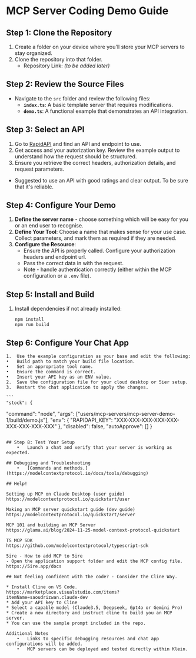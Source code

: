 # MCP Server Coding Demo Guide

## Step 1: Clone the Repository
1. Create a folder on your device where you'll store your MCP servers to stay organized.
2. Clone the repository into that folder.
   - Repository Link: *(to be added later)*

## Step 2: Review the Source Files
- Navigate to the `src` folder and review the following files:
  - **`index.ts`**: A basic template server that requires modifications.
  - **`demo.ts`**: A functional example that demonstrates an API integration.

## Step 3: Select an API
1. Go to [RapidAPI](https://rapidapi.com/) and find an API and endpoint to use.
2. Get access and your autorization key. Review the example output to understand how the request should be structured.
3. Ensure you retrieve the correct headers, authorization details, and request parameters.

* Suggested to use an API with good ratings and clear output. To be sure that it's reliable.

## Step 4: Configure Your Demo
1. **Define the server name** - choose something which will be easy for you or an end user to recognise.
2. **Define Your Tool**: Choose a name that makes sense for your use case. Collect parameters, and mark them as required if they are needed.
3. **Configure the Resource**:
   - Ensure the API is properly called. Configure your authorization headers and endpoint url.
   - Pass the correct data in with the request.
   - Note - handle authentication correctly (either within the MCP configuration or a `.env` file).

## Step 5: Install and Build
1. Install dependencies if not already installed:
   ```
   npm install
   npm run build
   ```

## Step 6: Configure Your Chat App
	1.	Use the example configuration as your base and edit the following:
	•	Build path to match your build file location.
	•	Set an appropriate tool name.
	•	Ensure the command is correct.
	•	Insert your API key as an ENV value.
	2.	Save the configuration file for your cloud desktop or 5ier setup.
	3.	Restart the chat application to apply the changes.

	```
	"stock": {
  "command": "node",
  "args": ["users/mcp-servers/mcp-server-demo-1/build/demo.js"],
  "env": {
    "RAPIDAPI_KEY": "XXX-XXX-XXX-XXX-XXX-XXX-XXX-XXX-XXX"
  },
  "disabled": false,
  "autoApprove": []
}
```

## Step 8: Test Your Setup
	•	Launch a chat and verify that your server is working as expected.

## Debugging and Troubleshooting
	•	[Commands and methods.](https://modelcontextprotocol.io/docs/tools/debugging)

## Help!

Setting up MCP on Claude Desktop (user guide)
https://modelcontextprotocol.io/quickstart/user

Making an MCP server quickstart guide (dev guide)
https://modelcontextprotocol.io/quickstart/server

MCP 101 and building an MCP Server
https://glama.ai/blog/2024-11-25-model-context-protocol-quickstart

TS MCP SDK
https://github.com/modelcontextprotocol/typescript-sdk

5ire - How to add MCP to 5ire
- Open the application support folder and edit the MCP config file.
https://5ire.app/docs

## Not feeling confident with the code? - Consider the Cline Way. 

* Install Cline on VS Code. https://marketplace.visualstudio.com/items?itemName=saoudrizwan.claude-dev
* Add your API key to Cline
* Select a capable model (Claude3.5, Deepseek, Gpt4o or Gemini Pro)
* Create a new directory and instruct cline to build you an MCP server.
* You can use the sample prompt included in the repo.

Additional Notes
	•	Links to specific debugging resources and chat app configurations will be added.
	•	MCP servers can be deployed and tested directly within Klein.

